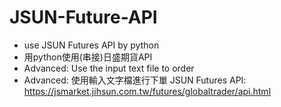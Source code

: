 # JSUN-Future-API
* use JSUN Futures API by python
* 用python使用(串接)日盛期貨API
* Advanced: Use the input text file to order
* Advanced: 使用輸入文字檔進行下單
JSUN Futures API: https://jsmarket.jihsun.com.tw/futures/globaltrader/api.html
